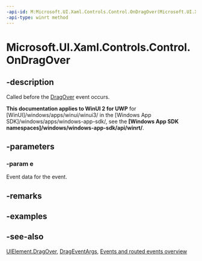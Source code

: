 ```yaml
---
-api-id: M:Microsoft.UI.Xaml.Controls.Control.OnDragOver(Microsoft.UI.Xaml.DragEventArgs)
-api-type: winrt method
---
```


<!-- Method syntax
virtual protected void OnDragOver(Windows.UI.Xaml.DragEventArgs e)
-->

# Microsoft.UI.Xaml.Controls.Control.OnDragOver

## -description
Called before the [DragOver](../microsoft.ui.xaml/uielement_dragover.md) event occurs.

**This documentation applies to WinUI 2 for UWP** for [WinUI]/windows/apps/winui/winui3/ in the [Windows App SDK]/windows/apps/windows-app-sdk/, see the **[Windows App SDK namespaces]/windows/windows-app-sdk/api/winrt/**.

## -parameters
### -param e
Event data for the event.

## -remarks

## -examples

## -see-also
[UIElement.DragOver](../microsoft.ui.xaml/uielement_dragover.md), [DragEventArgs](../microsoft.ui.xaml/drageventargs.md), [Events and routed events overview](/windows/uwp/xaml-platform/events-and-routed-events-overview)
